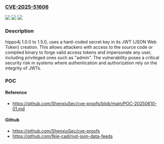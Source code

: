 ### [CVE-2025-51606](https://cve.mitre.org/cgi-bin/cvename.cgi?name=CVE-2025-51606)
![](https://img.shields.io/static/v1?label=Product&message=n%2Fa&color=blue)
![](https://img.shields.io/static/v1?label=Version&message=n%2Fa%20&color=brightgreen)
![](https://img.shields.io/static/v1?label=Vulnerability&message=n%2Fa&color=brightgreen)

### Description

hippo4j 1.0.0 to 1.5.0, uses a hard-coded secret key in its JWT (JSON Web Token) creation. This allows attackers with access to the source code or compiled binary to forge valid access tokens and impersonate any user, including privileged ones such as "admin". The vulnerability poses a critical security risk in systems where authentication and authorization rely on the integrity of JWTs.

### POC

#### Reference
- https://github.com/ShenxiuSec/cve-proofs/blob/main/POC-20250610-01.md

#### Github
- https://github.com/ShenxiuSec/cve-proofs
- https://github.com/fkie-cad/nvd-json-data-feeds

